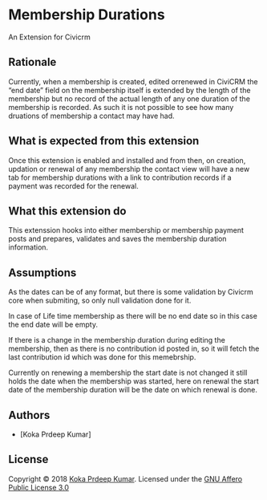 # Membership Durations

An Extension for Civicrm

## Rationale

Currently, when a membership is created, edited orrenewed in CiviCRM the “end date” field on the membership itself is extended by the length of the membership but no record of the actual length of any one duration of the membership is recorded. As such it is not possible to see how many druations of membership a contact may have had.

## What is expected from this extension

Once this extension is enabled and installed and from then, on creation, updation or renewal of any membership the contact view will have a new tab for membership durations with a link to contribution records if a payment was recorded for the renewal.

## What this extension do

This extenssion hooks into either membership or membership payment posts and prepares, validates and saves the membership duration information.

## Assumptions

As the dates can be of any format, but there is some validation by Civicrm core when submiting, so only null validation done for it.

In case of Life time membership as there will be no end date so in this case the end date will be empty.

If there is a change in the membership duration during editing the membership, then as there is no contribution id posted in, so it will fetch the last contribution id which was  done for this memebrship.

Currently on renewing a membership the start date is not changed it still holds the date when the membership was started, here on renewal the start date of the membership duration will be the date on which renewal is done.

## Authors
- [Koka Prdeep Kumar]

## License
Copyright © 2018 [Koka Prdeep Kumar](https://github.com/netourish). 
Licensed under the [GNU Affero Public License 3.0](https://github.com/netourish/membershipduration/blob/master/LICENSE.txt)